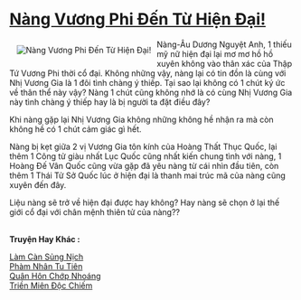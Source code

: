 <a href="https://utruyen.com/nang-vuong-phi-den-tu-hien-dai/21908/" title="Nàng Vương Phi Đến Từ Hiện Đại!"><h1>Nàng Vương Phi Đến Từ Hiện Đại!</h1></a><div style="display:table"><img align="right" style="float: left; padding: 10px;" src="https://utruyen.com/images/story/200x260/nang-vuong-phi-den-tu-hien-dai.jpg" alt="Nàng Vương Phi Đến Từ Hiện Đại!">Nàng-Âu Dương Nguyệt Anh, 1 thiếu mỹ nữ hiện đại lại mơ mơ hồ hồ xuyên không vào thân xác của Thập Tứ Vương Phi thời cổ đại. Không những vậy, nàng lại có tin đồn là cùng với Nhị Vương Gia là 1 đôi tình chàng ý thiếp. Tại sao lại không có 1 chút ký ức về thân thể này vậy? Nàng 1 chút cũng không nhớ là có cùng Nhị Vương Gia này tình chàng ý thiếp hay là bị người ta đặt điều đây? <p></p>Khi nàng gặp lại Nhị Vương Gia không những không hề nhận ra mà còn không hề có 1 chút cảm giác gì hết. <p></p>Nàng bị kẹt giữa 2 vị Vương Gia tôn kính của Hoàng Thất Thục Quốc, lại thêm 1 Công tử giàu nhất Lục Quốc cũng nhất kiến chung tình với nàng, 1 Hoàng Đế Vân Quốc cũng vừa gặp đã yêu nàng từ cái nhìn đầu tiên, còn thêm 1 Thái Tử Sở Quốc lúc ở hiện đại là thanh mai trúc mã của nàng cũng xuyên đến đây. <p></p>Liệu nàng sẽ trở về hiện đại được hay không? Hay nàng sẽ chọn ở lại thế giới cổ đại với chân mệnh thiên tử của nàng??</div><p><br><b>Truyện Hay Khác :</b></p><a href="https://utruyen.com/lam-can-sung-nich/25409/" alt="Làm Càn Sủng Nịch">Làm Càn Sủng Nịch</a><br/><a href="https://github.com/quanluxury/truyenhot/tree/master/truyenhay/5089/" alt="Phàm Nhân Tu Tiên">Phàm Nhân Tu Tiên</a><br/><a href="https://github.com/mlquan/truyenhay/tree/master/truyenhay/16901/" alt="Quân Hôn Chớp Nhoáng">Quân Hôn Chớp Nhoáng</a><br/><a href="https://github.com/mlquan/truyenhay/tree/master/truyenhay/25063/" alt="Triền Miên Độc Chiếm">Triền Miên Độc Chiếm</a><br/>